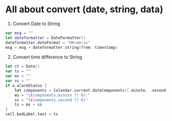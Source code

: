 # All about convert (date, string, data)

1. Convert Date to String
```Swift
var msg = ""
let dateformatter = DateFormatter()
dateformatter.dateFormat = "HH:mm:ss"
msg = msg + dateformatter.string(from: timestamp) 
```

2. Convert time difference to String
```Swift
let ct = Date()
var ts = ""
var ms = ""
var ss = ""
if a.alarmStatus {
    let components = Calendar.current.dateComponents([.minute, .second], from: a.alarmtimestamp, to: ct)
    ms = "\(components.minute ?? 0):"
    ss = "\(components.second ?? 0)"
    ts = ms + ss
}
cell.bedLabel.text = ts
```
